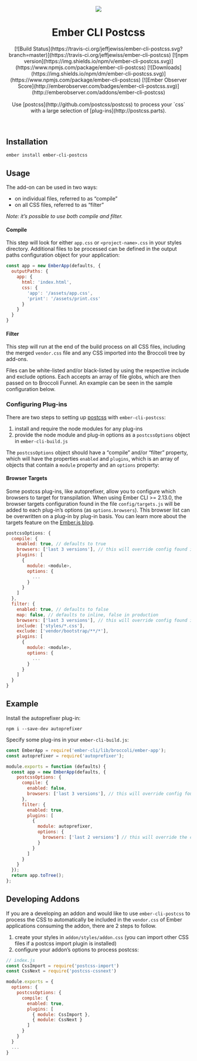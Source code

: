 <div align="center">
  <img src="https://jeffjewiss.github.io/ember-cli-postcss/postcss.svg">
</div>

<h1 align="center">Ember CLI Postcss</h1>

<div align="center">
  [![Build Status](https://travis-ci.org/jeffjewiss/ember-cli-postcss.svg?branch=master)](https://travis-ci.org/jeffjewiss/ember-cli-postcss)
  [![npm version](https://img.shields.io/npm/v/ember-cli-postcss.svg)](https://www.npmjs.com/package/ember-cli-postcss)
  [![Downloads](https://img.shields.io/npm/dm/ember-cli-postcss.svg)](https://www.npmjs.com/package/ember-cli-postcss)
  [![Ember Observer Score](http://emberobserver.com/badges/ember-cli-postcss.svg)](http://emberobserver.com/addons/ember-cli-postcss)
</div>

<div align="center" style="margin-top: 1rem; margin-bottom: 4rem;">
  <p>Use [postcss](http://github.com/postcss/postcss) to process your `css` with a large selection of [plug-ins](http://postcss.parts).</p>
</div>

Installation
------------

```shell
ember install ember-cli-postcss
```

Usage
-----

The add-on can be used in two ways:

* on individual files, referred to as “compile”
* on all CSS files, referred to as “filter”

*Note: it’s possible to use both compile and filter.*

#### Compile

This step will look for either `app.css` or `<project-name>.css` in your styles directory. Additional files to be processed can be defined in the output paths configuration object for your application:

```javascript
const app = new EmberApp(defaults, {
  outputPaths: {
    app: {
      html: 'index.html',
      css: {
        'app': '/assets/app.css',
        'print': '/assets/print.css'
      }
    }
  }
}
```

#### Filter

This step will run at the end of the build process on all CSS files, including the merged `vendor.css` file and any CSS imported into the Broccoli tree by add-ons.

Files can be white-listed and/or black-listed by using the respective include and exclude options. Each accepts an array of file globs, which are then passed on to Broccoli Funnel. An example can be seen in the sample configuration below.

### Configuring Plug-ins

There are two steps to setting up [postcss](https://github.com/postcss/postcss) with `ember-cli-postcss`:

1. install and require the node modules for any plug-ins
2. provide the node module and plug-in options as a `postcssOptions` object in `ember-cli-build.js`

The `postcssOptions` object should have a “compile” and/or “filter” property, which will have the properties `enabled` and `plugins`, which is an array of objects that contain a `module` property and an `options` property:

#### Browser Targets

Some postcss plug-ins, like autoprefixer, allow you to configure which browsers to target for transpilation. When using Ember CLI >= 2.13.0, the browser targets configuration found in the file `config/targets.js` will be added to each plug-in’s options (as `options.browsers`). This browser list can be overwritten on a plug-in by plug-in basis. You can learn more about the targets feature on the [Ember.js blog](https://emberjs.com/blog/2017/04/29/ember-2-13-released.html#toc_targets).

```javascript
postcssOptions: {
  compile: {
    enabled: true, // defaults to true
    browsers: ['last 3 versions'], // this will override config found in config/targets.js
    plugins: [
      {
        module: <module>,
        options: {
          ...
        }
      }
    ]
  },
  filter: {
    enabled: true, // defaults to false
    map: false, // defaults to inline, false in production
    browsers: ['last 3 versions'], // this will override config found in config/targets.js
    include: ['styles/*.css'],
    exclude: ['vendor/bootstrap/**/*'],
    plugins: [
      {
        module: <module>,
        options: {
          ...
        }
      }
    ]
  }
}
```

Example
-------

Install the autoprefixer plug-in:

```shell
npm i --save-dev autoprefixer
```

Specify some plug-ins in your `ember-cli-build.js`:

```javascript
const EmberApp = require('ember-cli/lib/broccoli/ember-app');
const autoprefixer = require('autoprefixer');

module.exports = function (defaults) {
  const app = new EmberApp(defaults, {
    postcssOptions: {
      compile: {
        enabled: false,
        browsers: ['last 3 versions'], // this will override config found in config/targets.js
      },
      filter: {
        enabled: true,
        plugins: [
          {
            module: autoprefixer,
            options: {
              browsers: ['last 2 versions'] // this will override the config, but just for this plugin
            }
          }
        ]
      }
    }
  });
  return app.toTree();
};
```

Developing Addons
-----------------

If you are a developing an addon and would like to use `ember-cli-postcss` to process the CSS to automatically be included in the `vendor.css` of Ember applications consuming the addon, there are 2 steps to follow.

1. create your styles in `addon/styles/addon.css` (you can import other CSS files if a postcss import plugin is installed)
2. configure your addon’s options to process postcss:

```javascript
// index.js
const CssImport = require('postcss-import')
const CssNext = require('postcss-cssnext')

module.exports = {
  options: {
    postcssOptions: {
      compile: {
        enabled: true,
        plugins: [
          { module: CssImport },
          { module: CssNext }
        ]
      }
    }
  }
  ...
}
```
